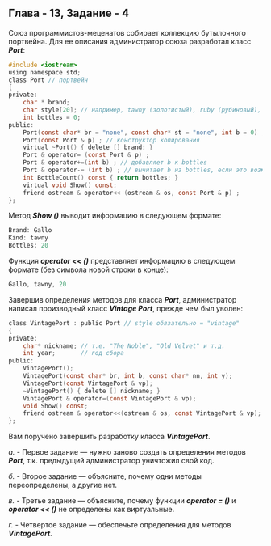 ## Глава - 13, Задание - 4 

Союз программистов-меценатов собирает коллекцию бутылочного портвейна.
Для ее описания администратор союза разработал класс ***Port***:

```objectivec
#include <iostream> 
using namespace std; 
class Port // портвейн 
{ 
private: 
	char * brand; 
	char style[20]; // например, tawny (золотистый), ruby (рубиновый), vintage (марочный) 
	int bottles = 0; 
public: 
	Port(const char* br = "none", const char* st = "none", int b = 0) ; 
	Port(const Port & p) ; // конструктор копирования 
	virtual ~Port() { delete [] brand; } 
	Port & operator= (const Port & p) ; 
	Port & operator+=(int b) ; // добавляет b к bottles 
	Port & operator-= (int b) ; // вычитает b из bottles, если это возможно 
	int BottleCount() const { return bottles; } 
	virtual void Show() const; 
	friend ostream & operator<< (ostream & os, const Port & p) ; 
};
```

Метод ***Show ()*** выводит информацию в следующем формате:

```objectivec
Brand: Gallo 
Kind: tawny 
Bottles: 20
```

Функция ***operator << ()*** представляет информацию в следующем формате (без
символа новой строки в конце):

```objectivec
Gallo, tawny, 20
```

Завершив определения методов для класса ***Port***, администратор написал 
производный класс ***Vintage Port***, прежде чем был уволен:

```objectivec
class VintagePort : public Port // style обязательно = "vintage" 
{ 
private: 
	char* nickname; // т.е. "The Noble", "Old Velvet" и т.д. 
	int year; 		// год сбора 
public: 
	VintagePort(); 
	VintagePort(const char* br, int b, const char* nn, int y); 
	VintagePort(const VintagePort & vp);
	~VintagePort() { delete [] nickname; } 
	VintagePort & operator=(const VintagePort & vp); 
	void Show() const; 
	friend ostream & operator<<(ostream & os, const VintagePort & vp); 
}; 
```

Вам поручено завершить разработку класса ***VintagePort***.

*а.* - Первое задание — нужно заново создать определения методов ***Port***, т.к.
предыдущий администратор уничтожил свой код.

*б.* - Второе задание — объясните, почему одни методы переопределены, а другие
нет.

*в.* - Третье задание — объясните, почему функции ***operator = ()*** и ***operator << ()***
не определены как виртуальные.

*г.* - Четвертое задание — обеспечьте определения для методов ***VintagePort***.
